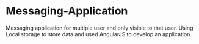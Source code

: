 # Messaging-Application
Messaging application for multiple user and only visible to that user.
Using Local storage to store data and used AngularJS to develop an application.
